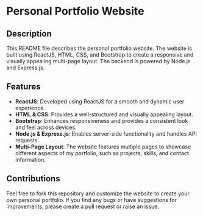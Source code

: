 # Personal Portfolio Website 


## Description
This README file describes the personal portfolio website. The website is built using ReactJS, HTML, CSS, and Bootstrap to create a responsive and visually appealing multi-page layout. The backend is powered by Node.js and Express.js.


## Features

- **ReactJS**: Developed using ReactJS for a smooth and dynamic user experience.
- **HTML & CSS**: Provides a well-structured and visually appealing layout.
- **Bootstrap**: Enhances responsiveness and provides a consistent look and feel across devices.
- **Node.js & Express.js**: Enables server-side functionality and handles API requests.
- **Multi-Page Layout**: The website features multiple pages to showcase different aspects of my portfolio, such as projects, skills, and contact information.


## Contributions

Feel free to fork this repository and customize the website to create your own personal portfolio. If you find any bugs or have suggestions for improvements, please create a pull request or raise an issue.


